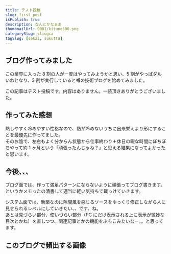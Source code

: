 ```yaml
---
title: テスト投稿
slug: first_post
isPublish: true
description: なんとかなぁあ
thumbnailUrl: 0001/kitune500.png
categorySlug: sliugca
tagSlug: [sekai, sukutta]
---
```


## ブログ作ってみました

この業界に入った 8 割の人が一度はやってみようかと思い、5 割がやっぱダルいわとなり、3 割が実行していると噂の技術ブログを始めてみました。

この記事はテスト投稿です。内容はありません。一読頂きありがとうございました。

## 作ってみた感想

熱しやすく冷めやすい性格なので、熱が冷めないうちに出来栄えより形にすることを最優先に作ってました。  
そのお陰で、左右もよく分からん状態から仕事終わり＋休日の暇な時間にぼちぼちやって約 1 ヶ月という「頑張ったんじゃね？」と思える結果になってよかったと思います。

## 今後、、、

ブログ面では、作って満足パターンにならないように頑張ってブログ書きます。  
というかメモったの清書して適当に軽い気持ちで載っけていきます。

システム面では、新築なのに隙間風を感じるソースをゆっくり修正しながら人に見せられるレベルにしていきたい、、です、ね。  
あとは見づらい部分、使いづらい部分（PC にだけ表示される上に表示が微妙な目次とかね）を直しつつ、関連記事とかの機能をぶちこみたいなー。。と思ってます。

## このブログで頻出する画像
